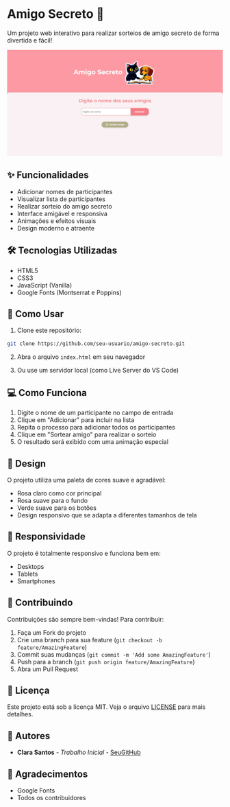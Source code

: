 # Amigo Secreto 🎁

Um projeto web interativo para realizar sorteios de amigo secreto de forma divertida e fácil!

![alt text](https://github.com/clarastso/amigo-secreto/blob/main/printclara.png "Print")

## ✨ Funcionalidades

- Adicionar nomes de participantes
- Visualizar lista de participantes
- Realizar sorteio do amigo secreto
- Interface amigável e responsiva
- Animações e efeitos visuais
- Design moderno e atraente

## 🛠️ Tecnologias Utilizadas

- HTML5
- CSS3
- JavaScript (Vanilla)
- Google Fonts (Montserrat e Poppins)

## 🚀 Como Usar

1. Clone este repositório:
```bash
git clone https://github.com/seu-usuario/amigo-secreto.git
```

2. Abra o arquivo `index.html` em seu navegador

3. Ou use um servidor local (como Live Server do VS Code)

## 💻 Como Funciona

1. Digite o nome de um participante no campo de entrada
2. Clique em "Adicionar" para incluir na lista
3. Repita o processo para adicionar todos os participantes
4. Clique em "Sortear amigo" para realizar o sorteio
5. O resultado será exibido com uma animação especial

## 🎨 Design

O projeto utiliza uma paleta de cores suave e agradável:
- Rosa claro como cor principal
- Rosa suave para o fundo
- Verde suave para os botões
- Design responsivo que se adapta a diferentes tamanhos de tela

## 📱 Responsividade

O projeto é totalmente responsivo e funciona bem em:
- Desktops
- Tablets
- Smartphones

## 🤝 Contribuindo

Contribuições são sempre bem-vindas! Para contribuir:

1. Faça um Fork do projeto
2. Crie uma branch para sua feature (`git checkout -b feature/AmazingFeature`)
3. Commit suas mudanças (`git commit -m 'Add some AmazingFeature'`)
4. Push para a branch (`git push origin feature/AmazingFeature`)
5. Abra um Pull Request

## 📄 Licença

Este projeto está sob a licença MIT. Veja o arquivo [LICENSE](LICENSE) para mais detalhes.

## 👥 Autores

* **Clara Santos** - *Trabalho Inicial* - [SeuGitHub](https://github.com/clarastso)

## 🙏 Agradecimentos

* Google Fonts
* Todos os contribuidores 
